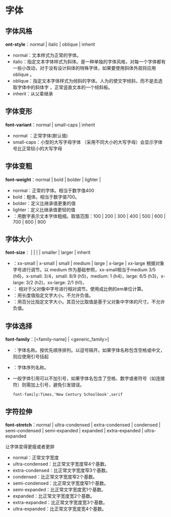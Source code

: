 # 字体

## 字体风格

**ont-style**：normal | italic | oblique | inherit

* normal：文本样式为正常的字体。
* italic：指定文本字体样式为斜体。是一种单独的字体风格，对每一个字体都有一些小改动，对于没有设计斜体的特殊字体，如果要使用斜体外观将应用oblique 。
*  oblique：指定文本字体样式为倾斜的字体。人为的使文字倾斜，而不是去选取字体中的斜体字 ，正常竖直文本的一个倾斜板。
* inherit：从父辈继承

## 字体变形

**font-variant**：normal | small-caps | inherit

* normal ：正常字体(默认值)
* small-caps：小型的大写字母字体 （采用不同大小的大写字母）会显示字体号比正常较小的大写字母

## 字体变粗

**font-weight**：normal | bold | bolder | lighter | <integer>

* normal：正常的字体。相当于数字值400
* bold：粗体。相当于数字值700。
* bolder：定义比继承值更重的值
* lighter：定义比继承值更轻的值
* <integer>：用数字表示文本字体粗细。取值范围：100 | 200 | 300 | 400 | 500 | 600 | 700 | 800 | 900

## 字体大小

**font-size**：<absolute-size> | <relative-size> |  <length>  | <percentage> | smaller | larger | inherit 

* <absolute-size>：xx-small | x-small | small | medium | large | x-large | xx-large 根据对象字号进行调节。以 medium 作为基础参照，xx-small相当于medium 3/5 (h6)，x-small: 3/4，small: 8/9 (h5)，medium: 1 (h4)，large: 6/5 (h3)，x-large: 3/2 (h2)，xx-large: 2/1 (h1)， 
* <relative-size> ： 相对于父对像中字号进行相对调节。使用成比例的em单位计算。 
* <length> ：用长度值指定文字大小。不允许负值。 
* <percentage>：用百分比指定文字大小。其百分比取值是基于父对象中字体的尺寸。不允许负值。 

## 字体选择

**font-family**：[<family-name] | <generic_family>]

* <family-name>：字体名称。按优先顺序排列。以逗号隔开。如果字体名称包含空格或中文，则应使用引号括起

* <generic-family>：字体序列名称。

* 一般字体引用可以不加引号，如果字体名包含了空格、数字或者符号（如连接符）则需加上引号，避免引发错误。

  ```
  font-family:Times,'New Century Schoolbook',serif
  ```

## 字符拉伸

**font-stretch**：normal | ultra-condensed | extra-condensed | condensed | semi-condensed | semi-expanded | expanded | extra-expanded | ultra-expanded 

让字体变得更瘦或者更胖

* normal：正常文字宽度
* ultra-condensed：比正常文字宽度窄4个基数。
* extra-condensed：比正常文字宽度窄3个基数。
* condensed：比正常文字宽度窄2个基数。
* semi-condensed：比正常文字宽度窄1个基数。
* semi-expanded：比正常文字宽度宽1个基数。
* expanded：比正常文字宽度宽2个基数。
* extra-expanded：比正常文字宽度宽3个基数。
* ultra-expanded：比正常文字宽度宽4个基数。



